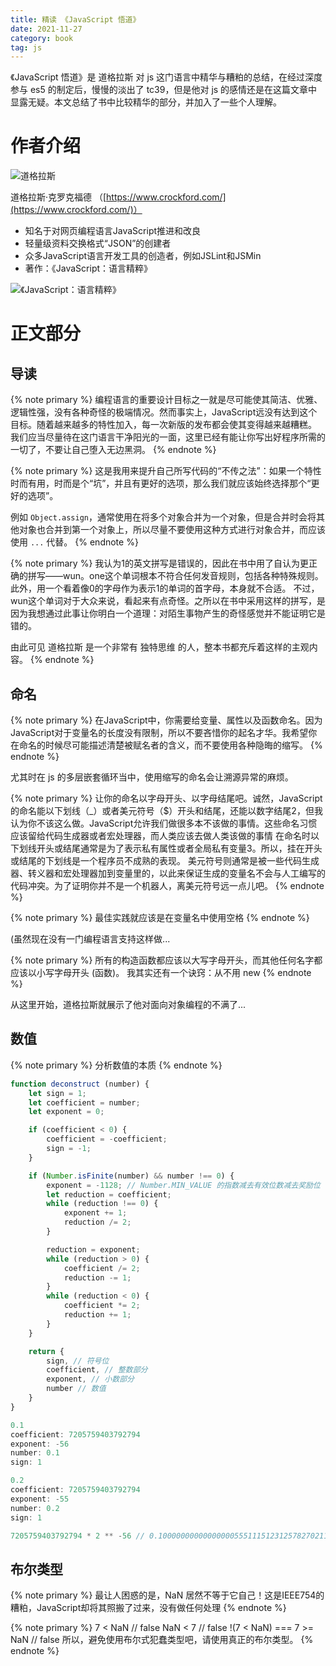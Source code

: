 ```yaml
---
title: 精读 《JavaScript 悟道》
date: 2021-11-27
category: book
tag: js
---
```


《JavaScript 悟道》是 道格拉斯 对 js 这门语言中精华与糟粕的总结，在经过深度参与 es5 的制定后，慢慢的淡出了 tc39，但是他对 js 的感情还是在这篇文章中显露无疑。本文总结了书中比较精华的部分，并加入了一些个人理解。

<!-- more -->

# 作者介绍

![道格拉斯](https://cdn.jsdelivr.net/npm/figure-bed@0.0.61/images/5988271e-08ab-48b4-b450-0b9ca5f0bde8.png)

道格拉斯·克罗克福德 （[https://www.crockford.com/](https://www.crockford.com/)）

- 知名于对网页编程语言JavaScript推进和改良
- 轻量级资料交换格式“JSON”的创建者
- 众多JavaScript语言开发工具的创造者，例如JSLint和JSMin
- 著作：《JavaScript：语言精粹》

![《JavaScript：语言精粹》](https://cdn.jsdelivr.net/npm/figure-bed@0.0.61/images/a8dbf011-081c-4cb1-ac4e-bdc19a9e1a9f.png)

# 正文部分

## 导读

{% note primary  %}
编程语言的重要设计目标之一就是尽可能使其简洁、优雅、逻辑性强，没有各种奇怪的极端情况。然而事实上，JavaScript远没有达到这个目标。随着越来越多的特性加入，每一次新版的发布都会使其变得越来越糟糕。
我们应当尽量待在这门语言干净阳光的一面，这里已经有能让你写出好程序所需的一切了，不要让自己堕入无边黑洞。
{% endnote %}

{% note primary  %}
这是我用来提升自己所写代码的“不传之法”：如果一个特性时而有用，时而是个“坑”，并且有更好的选项，那么我们就应该始终选择那个“更好的选项”。

例如 `Object.assign`，通常使用在将多个对象合并为一个对象，但是合并时会将其他对象也合并到第一个对象上，所以尽量不要使用这种方式进行对象合并，而应该使用 `...` 代替。
{% endnote %}

{% note primary  %}
我认为1的英文拼写是错误的，因此在书中用了自认为更正确的拼写——wun。one这个单词根本不符合任何发音规则，包括各种特殊规则。此外，用一个看着像0的字母作为表示1的单词的首字母，本身就不合适。
不过，wun这个单词对于大众来说，看起来有点奇怪。之所以在书中采用这样的拼写，是因为我想通过此事让你明白一个道理：对陌生事物产生的奇怪感觉并不能证明它是错的。

由此可见 道格拉斯 是一个非常有 独特思维 的人，整本书都充斥着这样的主观内容。
{% endnote %}

## 命名

{% note primary  %}
在JavaScript中，你需要给变量、属性以及函数命名。因为JavaScript对于变量名的长度没有限制，所以不要吝惜你的起名才华。我希望你在命名的时候尽可能描述清楚被赋名者的含义，而不要使用各种隐晦的缩写。
{% endnote %}

尤其时在 js 的多层嵌套循环当中，使用缩写的命名会让溯源异常的麻烦。

{% note primary  %}
让你的命名以字母开头、以字母结尾吧。诚然，JavaScript的命名能以下划线（_）或者美元符号（$）开头和结尾，还能以数字结尾2，但我认为你不该这么做。JavaScript允许我们做很多本不该做的事情。这些命名习惯应该留给代码生成器或者宏处理器，而人类应该去做人类该做的事情
在命名时以下划线开头或结尾通常是为了表示私有属性或者全局私有变量3。所以，挂在开头或结尾的下划线是一个程序员不成熟的表现。
美元符号则通常是被一些代码生成器、转义器和宏处理器加到变量里的，以此来保证生成的变量名不会与人工编写的代码冲突。为了证明你并不是一个机器人，离美元符号远一点儿吧。
{% endnote %}

{% note primary  %}
最佳实践就应该是在变量名中使用空格
{% endnote %}

(虽然现在没有一门编程语言支持这样做...

{% note primary  %}
所有的构造函数都应该以大写字母开头，而其他任何名字都应该以小写字母开头 (函数)。
我其实还有一个诀窍：从不用 new
{% endnote %}

从这里开始，道格拉斯就展示了他对面向对象编程的不满了...

## 数值

{% note primary  %}
分析数值的本质
{% endnote %}

```js
function deconstruct (number) {
    let sign = 1;
    let coefficient = number;
    let exponent = 0;

    if (coefficient < 0) {
        coefficient = -coefficient;
        sign = -1;
    }

    if (Number.isFinite(number) && number !== 0) {
        exponent = -1128; // Number.MIN_VALUE 的指数减去有效位数减去奖励位
        let reduction = coefficient;
        while (reduction !== 0) {
            exponent += 1;
            reduction /= 2;
        }

        reduction = exponent;
        while (reduction > 0) {
            coefficient /= 2;
            reduction -= 1;
        }
        while (reduction < 0) {
            coefficient *= 2;
            reduction += 1;
        }
    }

    return {
        sign, // 符号位
        coefficient, // 整数部分
        exponent, // 小数部分
        number // 数值
    }
}

0.1
coefficient: 7205759403792794
exponent: -56
number: 0.1
sign: 1

0.2
coefficient: 7205759403792794
exponent: -55
number: 0.2
sign: 1

7205759403792794 * 2 ** -56 // 0.1000000000000000055511151231257827021181583404541015625
```

## 布尔类型

{% note primary  %}
最让人困惑的是，NaN 居然不等于它自己！这是IEEE754的糟粕，JavaScript却将其照搬了过来，没有做任何处理
{% endnote %}


{% note primary  %}
7 < NaN // false
NaN < 7 // false
!(7 < NaN) === 7 >= NaN // false
所以，避免使用布尔式犯蠢类型吧，请使用真正的布尔类型。
{% endnote %}